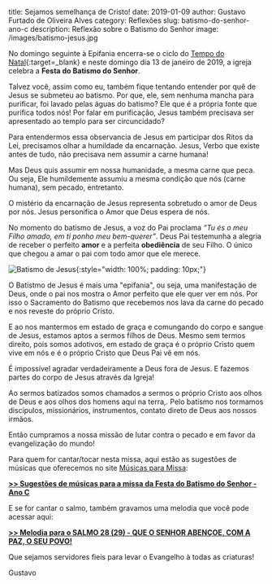 title: Sejamos semelhança de Cristo!
date: 2019-01-09
author: Gustavo Furtado de Oliveira Alves
category: Reflexões
slug: batismo-do-senhor-ano-c
description: Reflexão sobre o Batismo do Senhor
image: /images/batismo-jesus.jpg

No domingo seguinte à Epifania encerra-se o ciclo do [Tempo do Natal](https://musicasparamissa.com.br/musicas-de/tempo-do-natal/){:target=\_blank} e neste domingo dia 13 de janeiro de 2019, a igreja celebra a **Festa do Batismo do Senhor**.

Talvez você, assim como eu, também fique tentando entender por quê de Jesus se submeteu ao batismo.
Por que, ele, sem nenhuma mancha para purificar, foi lavado pelas águas do batismo?
Ele que é a própria fonte que purifica todos nós!
Por falar em purificação, Jesus também precisava ser apresentado ao templo para ser circuncidado?

Para entendermos essa observancia de Jesus em participar dos Ritos da Lei,
precisamos olhar a humildade da encarnação.
Jesus, Verbo que existe antes de tudo, não precisava nem assumir a carne humana!

Mas Deus quis assumir em nossa humanidade, a mesma carne que peca.
Ou seja, Ele humildemente assumiu a mesma condição que nós (carne humana), sem pecado, entretanto.

O mistério da encarnação de Jesus representa sobretudo o amor de Deus por nós.
Jesus personifica o Amor que Deus espera de nós.

No momento do batismo de Jesus, a voz do Pai proclama _“Tu és o meu Filho amado, em ti ponho meu bem-querer”_.
Deus Pai testemunha a alegria de receber o perfeito **amor** e a perfeita **obediência** de seu Filho.
O único que chegou a amar o pai com todo amor que ele merece.

![Batismo de Jesus](/images/batismo-jesus.jpg){:style="width: 100%; padding: 10px;"}

O Batistmo de Jesus é mais uma "epifania", ou seja, uma manifestação de Deus,
onde o pai nos mostra o Amor perfeito que ele quer ver em nós.
Por isso o Sacramento do Batismo que recebemos nos lava da carne do pecado e nos reveste do próprio Cristo.

E ao nos mantermos em estado de graça e comungando do corpo e sangue de Jesus, estamos aptos a sermos filhos de Deus.
Mesmo sem termos direito, pois somos adotivos, em estado de graça é o próprio Cristo quem vive em nós
e é o próprio Cristo que Deus Pai vê em nós.

É impossível agradar verdadeiramente a Deus fora de Jesus.
E fazemos partes do corpo de Jesus através da Igreja!

Ao sermos batizados somos chamados a sermos o próprio Cristo aos olhos de Deus e aos olhos dos homens aqui na terra,.
Pelo batismo nos tormamos discípulos, missionários, instrumentos, contato direto de Deus aos nossos irmãos.

Então cumpramos a nossa missão de lutar contra o pecado e em favor da evangelização do mundo!

Para quem for cantar/tocar nesta missa, aqui estão as sugestões de músicas que oferecemos no site
[Músicas para Missa](http://www.musicasparamissa.com.br/):

[**>> Sugestões de músicas para a missa da Festa do Batismo do Senhor - Ano C**](https://musicasparamissa.com.br/sugestoes-para/batismo-do-senhor-ano-c/)

E se for cantar o salmo, também gravamos uma melodia que você pode acessar aqui:

[**>> Melodia para o SALMO 28 (29) - QUE O SENHOR ABENÇOE, COM A PAZ, O SEU POVO!**](https://musicasparamissa.com.br/musica/salmo-28-29-que-o-senhor-abencoe/)

Que sejamos servidores fieis para levar o Evangelho à todas as criaturas!

Gustavo